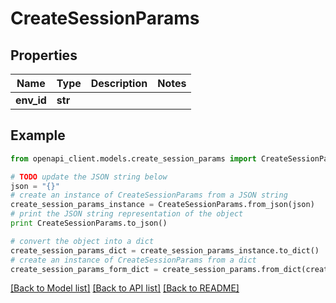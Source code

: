 # CreateSessionParams


## Properties
Name | Type | Description | Notes
------------ | ------------- | ------------- | -------------
**env_id** | **str** |  | 

## Example

```python
from openapi_client.models.create_session_params import CreateSessionParams

# TODO update the JSON string below
json = "{}"
# create an instance of CreateSessionParams from a JSON string
create_session_params_instance = CreateSessionParams.from_json(json)
# print the JSON string representation of the object
print CreateSessionParams.to_json()

# convert the object into a dict
create_session_params_dict = create_session_params_instance.to_dict()
# create an instance of CreateSessionParams from a dict
create_session_params_form_dict = create_session_params.from_dict(create_session_params_dict)
```
[[Back to Model list]](../README.md#documentation-for-models) [[Back to API list]](../README.md#documentation-for-api-endpoints) [[Back to README]](../README.md)


